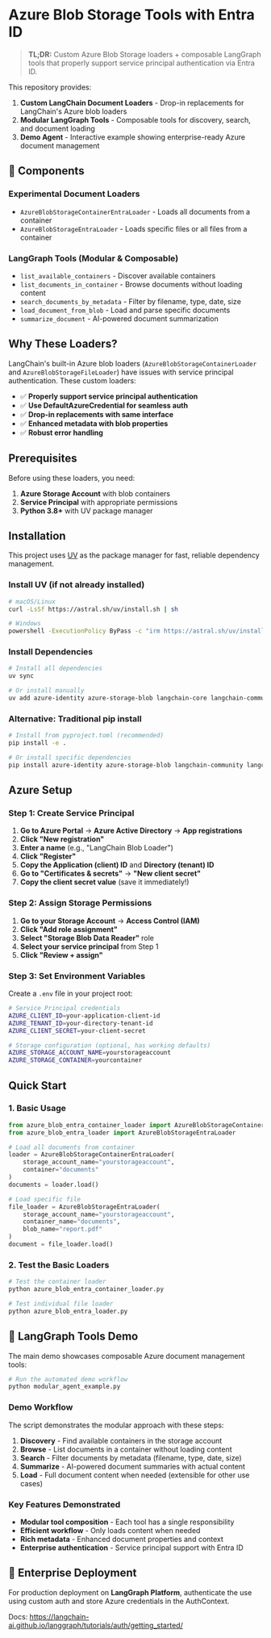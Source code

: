 # Azure Blob Storage Tools with Entra ID

> **TL;DR:** Custom Azure Blob Storage loaders + composable LangGraph tools that properly support service principal authentication via Entra ID.

This repository provides:

1. **Custom LangChain Document Loaders** - Drop-in replacements for LangChain's Azure blob loaders
2. **Modular LangGraph Tools** - Composable tools for discovery, search, and document loading
3. **Demo Agent** - Interactive example showing enterprise-ready Azure document management

## 🔧 Components

### Experimental Document Loaders
- `AzureBlobStorageContainerEntraLoader` - Loads all documents from a container
- `AzureBlobStorageEntraLoader` - Loads specific files or all files from a container

### LangGraph Tools (Modular & Composable)
- `list_available_containers` - Discover available containers
- `list_documents_in_container` - Browse documents without loading content
- `search_documents_by_metadata` - Filter by filename, type, date, size
- `load_document_from_blob` - Load and parse specific documents
- `summarize_document` - AI-powered document summarization

## Why These Loaders?

LangChain's built-in Azure blob loaders (`AzureBlobStorageContainerLoader` and `AzureBlobStorageFileLoader`) have issues with service principal authentication. These custom loaders:

- ✅ **Properly support service principal authentication**
- ✅ **Use DefaultAzureCredential for seamless auth**
- ✅ **Drop-in replacements with same interface**
- ✅ **Enhanced metadata with blob properties**
- ✅ **Robust error handling**

## Prerequisites

Before using these loaders, you need:
1. **Azure Storage Account** with blob containers
2. **Service Principal** with appropriate permissions
3. **Python 3.8+** with UV package manager

## Installation

This project uses [UV](https://docs.astral.sh/uv/) as the package manager for fast, reliable dependency management.

### Install UV (if not already installed)

```bash
# macOS/Linux
curl -LsSf https://astral.sh/uv/install.sh | sh

# Windows
powershell -ExecutionPolicy ByPass -c "irm https://astral.sh/uv/install.ps1 | iex"
```

### Install Dependencies

```bash
# Install all dependencies
uv sync

# Or install manually
uv add azure-identity azure-storage-blob langchain-core langchain-community langchain-unstructured unstructured python-dotenv
```

### Alternative: Traditional pip install

```bash
# Install from pyproject.toml (recommended)
pip install -e .

# Or install specific dependencies
pip install azure-identity azure-storage-blob langchain-community langchain-core langchain-unstructured "unstructured[pdf]"
```

## Azure Setup

### Step 1: Create Service Principal

1. **Go to Azure Portal** → **Azure Active Directory** → **App registrations**
2. **Click "New registration"**
3. **Enter a name** (e.g., "LangChain Blob Loader")
4. **Click "Register"**
5. **Copy the Application (client) ID** and **Directory (tenant) ID**
6. **Go to "Certificates & secrets"** → **"New client secret"**
7. **Copy the client secret value** (save it immediately!)

### Step 2: Assign Storage Permissions

1. **Go to your Storage Account** → **Access Control (IAM)**
2. **Click "Add role assignment"**
3. **Select "Storage Blob Data Reader"** role
4. **Select your service principal** from Step 1
5. **Click "Review + assign"**

### Step 3: Set Environment Variables

Create a `.env` file in your project root:

```bash
# Service Principal credentials
AZURE_CLIENT_ID=your-application-client-id
AZURE_TENANT_ID=your-directory-tenant-id
AZURE_CLIENT_SECRET=your-client-secret

# Storage configuration (optional, has working defaults)
AZURE_STORAGE_ACCOUNT_NAME=yourstorageaccount
AZURE_STORAGE_CONTAINER=yourcontainer
```

## Quick Start

### 1. Basic Usage

```python
from azure_blob_entra_container_loader import AzureBlobStorageContainerEntraLoader
from azure_blob_entra_loader import AzureBlobStorageEntraLoader

# Load all documents from container
loader = AzureBlobStorageContainerEntraLoader(
    storage_account_name="yourstorageaccount",
    container="documents"
)
documents = loader.load()

# Load specific file
file_loader = AzureBlobStorageEntraLoader(
    storage_account_name="yourstorageaccount",
    container_name="documents",
    blob_name="report.pdf"
)
document = file_loader.load()
```

### 2. Test the Basic Loaders

```bash
# Test the container loader
python azure_blob_entra_container_loader.py

# Test individual file loader
python azure_blob_entra_loader.py
```

## 🚀 LangGraph Tools Demo

The main demo showcases composable Azure document management tools:

```bash
# Run the automated demo workflow
python modular_agent_example.py
```

### Demo Workflow
The script demonstrates the modular approach with these steps:

1. **Discovery** - Find available containers in the storage account
2. **Browse** - List documents in a container without loading content  
3. **Search** - Filter documents by metadata (filename, type, date, size)
4. **Summarize** - AI-powered document summaries with actual content
5. **Load** - Full document content when needed (extensible for other use cases)

### Key Features Demonstrated
- **Modular tool composition** - Each tool has a single responsibility
- **Efficient workflow** - Only loads content when needed
- **Rich metadata** - Enhanced document properties and context
- **Enterprise authentication** - Service principal support with Entra ID

## 🏢 Enterprise Deployment

For production deployment on **LangGraph Platform**, authenticate the use using custom auth and store Azure credentials in the AuthContext.

Docs: https://langchain-ai.github.io/langgraph/tutorials/auth/getting_started/
